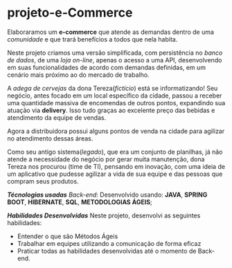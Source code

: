 # projeto-e-Commerce
Elaboraramos um **e-commerce** que atende as demandas dentro de uma _comunidade_ e que trará benefícios a todos que nela habita.

Neste projeto criamos uma versão simplificada, com persistência no _banco de dados_, de uma _loja on-line_, apenas o acesso a uma API, desenvolvendo em suas funcionalidades de acordo com demandas definidas, em um cenário mais próximo ao do mercado de trabalho.

A _adega de cervejas_ da dona Tereza(_fictício_) está se informatizando! Seu negócio, antes focado em um local específico da cidade, passou a receber uma quantidade massiva de encomendas de outros pontos, expandindo sua atuação via **delivery**. Isso tudo graças ao excelente preço das bebidas e atendimento da equipe de vendas.

Agora a distribuidora possui alguns pontos de venda na cidade para agilizar no atendimento dessas áreas.

Como seu antigo sistema(_legado_), que era um conjunto de planilhas, já não atende a necessidade do negócio por gerar muita manutenção, dona Tereza nos procurou (time de TI), pensando em inovação, com uma ideia de um aplicativo que pudesse agilizar a vida de sua equipe e das pessoas que compram seus produtos.

**_Técnologias usadas_**
_Back-end_:
Desenvolvido usando: **JAVA**, **SPRING BOOT**, **HIBERNATE**, **SQL**, **METODOLOGIAS ÁGEIS**;

**_Habilidades Desenvolvidas_**
Neste projeto, desenvolvi as seguintes habilidades:
- Entender o que são Métodos Ágeis
- Trabalhar em equipes utilizando a comunicação de forma eficaz
- Praticar todas as habilidades desenvolvidas até o momento de Back-end.
